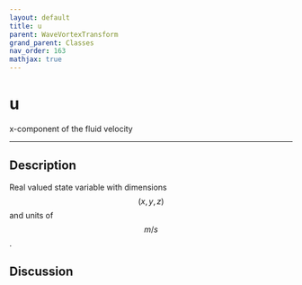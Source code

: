 ```yaml
---
layout: default
title: u
parent: WaveVortexTransform
grand_parent: Classes
nav_order: 163
mathjax: true
---
```


#  u

x-component of the fluid velocity


---

## Description
Real valued state variable with dimensions $$(x,y,z)$$ and units of $$m/s$$.

## Discussion

